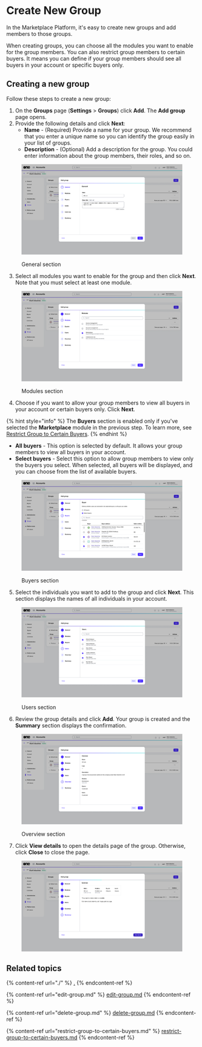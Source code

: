 # Create New Group

In the Marketplace Platform, it's easy to create new groups and add members to those groups.&#x20;

When creating groups, you can choose all the modules you want to enable for the group members. You can also restrict group members to certain buyers. It means you can define if your group members should see all buyers in your account or specific buyers only.&#x20;

## Creating a new group

Follow these steps to create a new group:

1. On the **Groups** page (**Settings** > **Groups**) click **Add**. The **Add group** page opens.&#x20;
2. Provide the following details and click **Next**:
   * **Name** - (Required) Provide a name for your group. We recommend that you enter a unique name so you can identify the group easily in your list of groups.
   * **Description** - (Optional) Add a description for the group. You could enter information about the group members, their roles, and so on. &#x20;

<figure><img src="../../../.gitbook/assets/BuyersGeneral.png" alt=""><figcaption><p>General section</p></figcaption></figure>

3. Select all modules you want to enable for the group and then click **Next**. Note that you must select at least one module.

<figure><img src="../../../.gitbook/assets/ModulesGroup.png" alt=""><figcaption><p>Modules section</p></figcaption></figure>

4. Choose if you want to allow your group members to view all buyers in your account or certain buyers only. Click **Next**.

{% hint style="info" %}
The **Buyers** section is enabled only if you've selected the **Marketplace** module in the previous step. To learn more, see [Restrict Group to Certain Buyers](restrict-group-to-certain-buyers.md).
{% endhint %}

* **All buyers** - This option is selected by default. It allows your group members to view all buyers in your account.
* **Select buyers** - Select this option to allow group members to view only the buyers you select. When selected, all buyers will be displayed, and you can choose from the list of available buyers.

<figure><img src="../../../.gitbook/assets/BuyersGroups.png" alt=""><figcaption><p>Buyers section</p></figcaption></figure>

5. Select the individuals you want to add to the group and click **Next**. This section displays the names of all individuals in your account.

<figure><img src="../../../.gitbook/assets/Users (1).png" alt=""><figcaption><p>Users section</p></figcaption></figure>

6. Review the group details and click **Add**. Your group is created and the **Summary** section displays the confirmation.&#x20;

<figure><img src="../../../.gitbook/assets/OverviewGroups.png" alt=""><figcaption><p>Overview section</p></figcaption></figure>

7. Click **View details** to open the details page of the group. Otherwise, click **Close** to close the page.

<figure><img src="../../../.gitbook/assets/SummaryGroup.png" alt=""><figcaption></figcaption></figure>

## Related topics

{% content-ref url="./" %}
[.](./)
{% endcontent-ref %}

{% content-ref url="edit-group.md" %}
[edit-group.md](edit-group.md)
{% endcontent-ref %}

{% content-ref url="delete-group.md" %}
[delete-group.md](delete-group.md)
{% endcontent-ref %}

{% content-ref url="restrict-group-to-certain-buyers.md" %}
[restrict-group-to-certain-buyers.md](restrict-group-to-certain-buyers.md)
{% endcontent-ref %}
